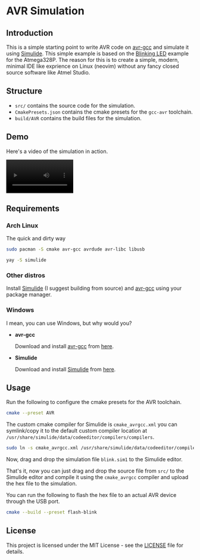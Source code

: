 # AVR Simulation

## Introduction

This is a simple starting point to write AVR code on
[avr-gcc](https://gcc.gnu.org/wiki/avr-gcc) and simulate it using
[Simulide](https://www.simulide.com/p/home.html). This simple example is based
on the [Blinking LED](http://seta43.duckdns.org/simulc.html) example for the
Atmega328P. The reason for this is to create a simple, modern, minimal IDE like
exprience on Linux (neovim) without any fancy closed source software like Atmel
Studio.

## Structure

- `src/` contains the source code for the simulation.
- `CmakePresets.json` contains the cmake presets for the `gcc-avr` toolchain.
- `build/AVR` contains the build files for the simulation.

## Demo

Here's a video of the simulation in action.

[
<video src='https://github.com/KorigamiK/AVR-Simulation/assets/72932688/408e631a-f917-4d1a-933b-8c289843fe24' width=180/>
](https://user-images.githubusercontent.com/72932688/268768389-408e631a-f917-4d1a-933b-8c289843fe24.mp4
)

## Requirements

### Arch Linux

The quick and dirty way

```bash
sudo pacman -S cmake avr-gcc avrdude avr-libc libusb

yay -S simulide
```

### Other distros

Install [Simulide](https://www.simulide.com/p/home.html) (I suggest building
from source) and [avr-gcc](https://gcc.gnu.org/wiki/avr-gcc) using your package
manager.

### Windows

I mean, you can use Windows, but why would you?

- **avr-gcc**

  Download and install [avr-gcc](https://gcc.gnu.org/wiki/avr-gcc) from
  [here](https://sourceforge.net/projects/winavr/files/).

- **Simulide**

  Download and install [Simulide](https://www.simulide.com/p/home.html) from
  [here](https://sourceforge.net/projects/simulide/files/).

## Usage

Run the following to configure the cmake presets for the AVR toolchain.

```bash
cmake --preset AVR
```

The custom cmake compiler for Simulide is `cmake_avrgcc.xml` you can
symlink/copy it to the default custom compiler location at
`/usr/share/simulide/data/codeeditor/compilers/compilers`.

```bash
sudo ln -s cmake_avrgcc.xml /usr/share/simulide/data/codeeditor/compilers/compilers
```

Now, drag and drop the simulation file `blink.sim1` to the Simulide editor.

That's it, now you can just drag and drop the source file from `src/` to the
Simulide editor and compile it using the `cmake_avrgcc` compiler and upload the
hex file to the simulation.

You can run the following to flash the hex file to an actual AVR device through
the USB port.

```bash
cmake --build --preset flash-blink
```

## License

This project is licensed under the MIT License - see the [LICENSE](LICENSE) file
for details.
